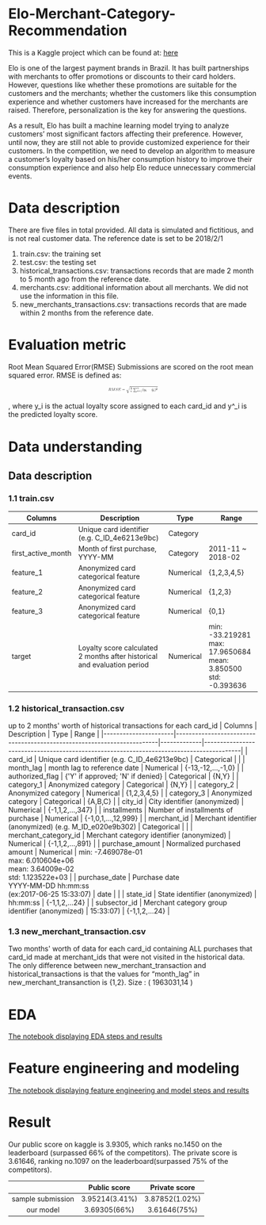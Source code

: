 # Elo-Merchant-Category-Recommendation
This is a Kaggle project which can be found at: [here](https://www.kaggle.com/c/elo-merchant-category-recommendation)

Elo is one of the largest payment brands in Brazil. It has built partnerships with merchants to offer promotions or discounts to their card holders. However, questions like whether these promotions are suitable for the customers and the merchants; whether the customers like this consumption experience and whether customers have increased for the merchants are raised. Therefore, personalization is the key for answering the questions.

As a result, Elo has built a machine learning model trying to analyze customers’ most significant factors affecting their preference. However, until now, they are still not able to provide customized experience for their customers. In the competition, we need to develop an algorithm to measure a customer’s loyalty based on his/her consumption history to improve their consumption experience and also help Elo reduce unnecessary commercial events.

# Data description
There are five files in total provided. All data is simulated and fictitious, and is not real customer data. The reference date is set to be 2018/2/1
1. train.csv: the training set
2. test.csv: the testing set
3. historical_transactions.csv: transactions records that are made 2 month to 5 month ago from the reference date.
4. merchants.csv: additional information about all merchants. We did not use the information in this file.
5. new_merchants_transactions.csv: transactions records that are made within 2 months from the reference date.

# Evaluation metric
Root Mean Squared Error(RMSE)
Submissions are scored on the root mean squared error.
RMSE is defined as: 
<p align="center">
    <img src="/img/RMSE.png" width="20%"/>
<p>

, where y_i is the actual loyalty score assigned to each card_id and y^_i is the predicted loyalty score.

# Data understanding
## Data description
### 1.1 train.csv
| Columns            | Description                                                              | Type      | Range                                                               |
|--------------------|--------------------------------------------------------------------------|-----------|---------------------------------------------------------------------|
| card_id            | Unique card identifier (e.g. C_ID_4e6213e9bc)                            | Category  |                                                                     |
| first_active_month | Month of first purchase, YYYY-MM                                         | Category  | 2011-11 ~ 2018-02                                                   |
| feature_1          | Anonymized card categorical feature                                      | Numerical | {1,2,3,4,5}                                                         |
| feature_2          | Anonymized card categorical feature                                      | Numerical | {1,2,3}                                                             |
| feature_3          | Anonymized card categorical feature                                      | Numerical | {0,1}                                                               |
| target             | Loyalty score calculated 2 months after historical and evaluation period | Numerical | min: -33.219281 </br> max: 17.9650684</br> mean: 3.850500</br> std: -0.393636 |

### 1.2 historical_transaction.csv
up to 2 months' worth of historical transactions for each card_id
| Columns              | Description                                                            | Type        | Range                                                                                   |
|----------------------|------------------------------------------------------------------------|-------------|-----------------------------------------------------------------------------------------|
| card_id              | Unique card identifier (e.g. C_ID_4e6213e9bc)                          | Categorical |                                                                                         |
| month_lag            | month lag to reference date                                            | Numerical   | {-13,-12,...,-1,0}                                                                      |
| authorized_flag      | {'Y' if approved; 'N' if denied}                                       | Categorical | {N,Y}                                                                                   |
| category_1           | Anonymized category                                                    | Categorical | {N,Y}                                                                                   |
| category_2           | Anonymized category                                                    | Numerical   | {1,2,3,4,5}                                                                             |
| category_3           | Anonymized category                                                    | Categorical | {A,B,C}                                                                                 |
| city_id              | City identifier (anonymized)                                           | Numerical   | {-1,1,2,...,347}                                                                        |
| installments         | Number of installments of purchase                                     | Numerical   | {-1,0,1,...,12,999}                                                                     |
| merchant_id          | Merchant identifier (anonymized) (e.g. M_ID_e020e9b302)           | Categorical |                                                                                         |
| merchant_category_id | Merchant category identifier (anonymized)                              | Numerical   | {-1,1,2,...,891}                                                                        |
| purchase_amount      | Normalized purchased amount                                            | Numerical   | min: -7.469078e-01</br> max: 6.010604e+06</br> mean: 3.64009e-02</br> std: 1.123522e+03 |
| purchase_date        | Purchase date </br> YYYY-MM-DD hh:mm:ss </br> (ex:2017-06-25 15:33:07) | date        |                                                                                         |
| state_id             | State identifier (anonymized)                                          | hh:mm:ss    | {-1,1,2,...24}                                                                          |
| subsector_id         | Merchant category group identifier (anonymized)                        | 15:33:07)   | {-1,1,2,...24}                                                                          |

### 1.3 new_merchant_transaction.csv
Two months' worth of data for each card_id containing ALL purchases that card_id made at merchant_ids that were not visited in the historical data. The only difference between new_merchant_transaction and historical_transactions is that the values for “month_lag” in new_merchant_transanction is {1,2}. Size : ( 1963031,14 )

# EDA
[The notebook displaying EDA steps and results](https://github.com/huaihuaiweng/Elo-Merchant-Category-Recommendation/blob/main/Elo_project_EDA.ipynb)
# Feature engineering and modeling
[The notebook displaying feature engineering and model steps and results](https://github.com/huaihuaiweng/Elo-Merchant-Category-Recommendation/blob/main/Elo_project_modeling.ipynb)
# Result
Our public score on kaggle is 3.9305, which ranks no.1450 on the leaderboard (surpassed 66% of the competitors). The private score is 3.61646, ranking no.1097 on the leaderboard(surpassed 75% of the competitors).

|                   |  Public score  |  Private score |
|:-----------------:|:--------------:|:--------------:|
| sample submission | 3.95214(3.41%) | 3.87852(1.02%) |
|     our model     |  3.69305(66%)  |  3.61646(75%)  |
